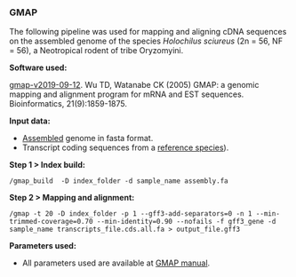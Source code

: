 ### GMAP

The following pipeline was used for mapping and aligning cDNA sequences on the assembled genome of the species *Holochilus sciureus* (2n = 56, NF = 56), a Neotropical rodent of tribe Oryzomyini.

**Software used:**

[gmap-v2019-09-12](http://research-pub.gene.com/gmap/). Wu TD, Watanabe CK (2005) GMAP: a genomic mapping and alignment program for mRNA and EST sequences. Bioinformatics, 21(9):1859-1875.

**Input data:**

- [Assembled](https://github.com/MoreiraCN/Assembling_Illumina_sequences) genome in fasta format.
- Transcript coding sequences from a [reference species](http://ftp.ensembl.org/pub/release-104/fasta/mus_musculus/cds/)).

**Step 1 > Index build:**

`/gmap_build  -D index_folder -d sample_name assembly.fa`

**Step 2 > Mapping and alignment:**

`/gmap -t 20 -D index_folder -p 1 --gff3-add-separators=0 -n 1 --min-trimmed-coverage=0.70 --min-identity=0.90 --nofails -f gff3_gene -d sample_name transcripts_file.cds.all.fa > output_file.gff3`

**Parameters used:**

- All parameters used are available at [GMAP manual](http://research-pub.gene.com/gmap/src/README).
